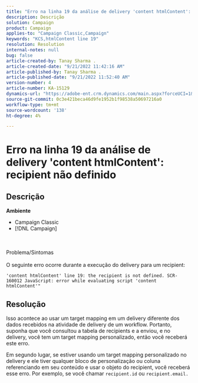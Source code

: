 ```yaml
---
title: "Erro na linha 19 da análise de delivery 'content htmlContent': recipient não definido"
description: Descrição
solution: Campaign
product: Campaign
applies-to: "Campaign Classic,Campaign"
keywords: "KCS,htmlContent line 19"
resolution: Resolution
internal-notes: null
bug: false
article-created-by: Tanay Sharma .
article-created-date: "9/21/2022 11:42:16 AM"
article-published-by: Tanay Sharma .
article-published-date: "9/21/2022 11:52:40 AM"
version-number: 4
article-number: KA-15129
dynamics-url: "https://adobe-ent.crm.dynamics.com/main.aspx?forceUCI=1&pagetype=entityrecord&etn=knowledgearticle&id=c8f47070-a239-ed11-9db1-002248086735"
source-git-commit: 0c3e421beca46d9fe1952b1f98538a50697216a0
workflow-type: tm+mt
source-wordcount: '138'
ht-degree: 4%

---
```


# Erro na linha 19 da análise de delivery &#39;content htmlContent&#39;: recipient não definido

## Descrição

<b>Ambiente</b>
- Campaign Classic
- [!DNL Campaign]



<br><br>Problema/Sintomas<br><br>
O seguinte erro ocorre durante a execução do delivery para um recipient:

```
'content htmlContent' line 19: the recipient is not defined. SCR-160012 JavaScript: error while evaluating script 'content htmlContent'"
```


## Resolução


Isso acontece ao usar um target mapping em um delivery diferente dos dados recebidos na atividade de delivery de um workflow. Portanto, suponha que você consultou a tabela de recipients e a enviou, e no delivery, você tem um target mapping personalizado, então você receberá este erro.

Em segundo lugar, se estiver usando um target mapping personalizado no delivery e ele tiver qualquer bloco de personalização ou coluna referenciando em seu conteúdo e usar o objeto do recipient, você receberá esse erro. Por exemplo, se você chamar `recipient.id` ou `recipient.email.`
